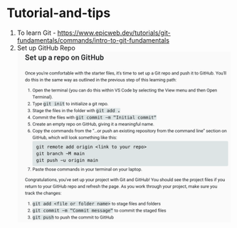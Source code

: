 # Tutorial-and-tips 

1. To learn Git - https://www.epicweb.dev/tutorials/git-fundamentals/commands/intro-to-git-fundamentals
2. Set up GitHub Repo 
![image](assets/SetupRepo.png)
